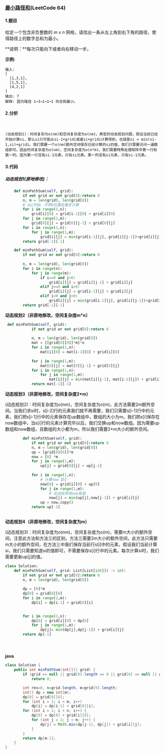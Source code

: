 ### [最小路径和](https://leetcode-cn.com/problems/minimum-path-sum/)(LeetCode 64)

#### 1.题目

给定一个包含非负整数的 *m* x *n* 网格，请找出一条从左上角到右下角的路径，使得路径上的数字总和为最小。

**说明：**每次只能向下或者向右移动一步。

**示例:**

```
输入:
[
  [1,3,1],
  [1,5,1],
  [4,2,1]
]
输出: 7
解释: 因为路径 1→3→1→1→1 的总和最小。
```

#### 2.分析

​	

```
(动态规划1)：时间复杂为o(nm)和空间复杂度为o(nm)。典型的动态规划问题，假设当前已经开始计算si，那么si只可能从si-1+gridi或者si+gridi计算得到，也就是si = min(si-1,si)+gridi。我们需要一个o(nm)额外空间保存已经计算的si的值，我们只需要访问一遍数组即可。因此时间复杂度为o(nm)，空间复杂度为o(n*m)。我们需要特殊处理矩阵中第一行和第一列。因为第一行没有si-1元素，只有si元素。第一列没有si元素，只有si-1元素。
```

#### 3.代码

##### 动态规划1(原地修改)：

```python
    def minPathSum(self, grid):
        if not grid or not grid[0]:return 0
        n, m = len(grid), len(grid[0])
        # 从1开始，不然0位置会重复计算
        for i in range(1,n):
            grid[i][0] = grid[i-1][0] + grid[i][0]
        for j in range(1,m):
            grid[0][j] = grid[0][j-1] + grid[0][j]  
        for i in range(1,n):
            for j in range(1,m):
                grid[i][j] = min(grid[i-1][j], grid[i][j-1])+grid[i][j]
        return grid[-1][-1]
```

```python
    def minPathSum(self, grid):
        if not grid or not grid[0]:return 0
        
        n, m = len(grid), len(grid[0])
        for i in range(n):
            for j in range(m):
                if i==0 and j>0:
                    grid[i][j] = grid[i][j-1] + grid[i][j]
                elif j==0 and i>0:
                    grid[i][j] = grid[i-1][j] + grid[i][j]
                elif i>0 and j>0:
                    grid[i][j] = min(grid[i-1][j], grid[i][j-1])+grid[i][j]
        return grid[-1][-1]
```



**动态规划2（非原地修改，空间复杂度m*n）**

```python
 def minPathSum(self, grid):
            if not grid or not grid[0]:return 0
            
            n, m = len(grid), len(grid[0])
            mat = [[grid[0][0]]*m]*n
            for i in range(1,n):
                mat[i][0] = mat[i-1][0] + grid[i][0]
    
            for j in range(1,m):
                mat[0][j] = mat[0][j-1] + grid[0][j]
            for i in range(1,n):
                for j in range(1,m):
                    mat[i][j] = min(mat[i][j-1], mat[i-1][j]) + grid[i][j]
            return mat[-1][-1]
```



**动态规划3（非原地修改，空间复杂度2*m）**

(动态规划2)：时间复杂度为o(nm)，空间复杂度为o(m)，此方法需要2m额外空间。当我们求si时，s[i-2]行的元素我们就不再需要，我们只需要s[i-1]行中的元素，我们把s[i-1]行中的元素保存在up数组中，数组的大小为m。我们把s[i]保存在now数组中，当s[i]行的元素计算完毕以后，我们交换up和now数组。因为需要up数组和now数组，且数组的大小都为m，所以我们需要2*m大小的额外空间。

```python
        def minPathSum(self, grid):
            if not grid or not grid[0]:return 0
            n, m = len(grid), len(grid[0])
            up = [grid[0][0]]*m
            now = [0] *m
            for j in range(1,m):
                up[j] = grid[0][j] + up[j-1]
                
            for i in range(1,n):
                # 计算now【0】
                now[0] = grid[i][0] + up[0]
                for j in range(1,m):
                    # 在这给其他now赋值
                    now[j] = min(up[j],now[j-1]) + grid[i][j]
                up = now.copy()
            return up[-1]
                
```



**动态规划4（非原地修改，空间复杂度为m）**

(动态规划3)：时间复杂度为o(nm)，空间复杂度为o(m)，需要m大小的额外空间，注意此方法和方法三的区别，方法三需要2m大小的额外空间，此方法只需要m大小的额外空间，在方法三中我们保存当前行s[i]中的元素，假设我们当前计算si，我们只需要知道si的值即可，不需要保存s[i]行中的元素。每次计算si时，我们需要更新up[j]的值。

```python
class Solution:
    def minPathSum(self, grid: List[List[int]]) -> int:
        if not grid or not grid[0]:return 0
        n, m = len(grid), len(grid[0])
        
        dp = [0]*m
        dp[0] = grid[0][0]
        for i in range(1,m):
            dp[i] = dp[i-1] + grid[0][i]

            
        for i in range(1,n):
            dp[0] = grid[i][0] + dp[0]
            for j in range(1,m):
                dp[j]= min(dp[j],dp[j-1]) + grid[i][j]
        return dp[-1]
```

##### 

​        

**java**

```java
class Solution {
    public int minPathSum(int[][] grid) {
        if (grid == null || grid[0].length == 0 || grid[0] == null || grid.length ==0)
            return 0;

        int res=0, n=grid.length, m=grid[0].length;
        int[] dp = new int[m];
        dp[0] = grid[0][0];
        for (int i = 1; i < m; i++)
            dp[i] = dp[i-1] + grid[0][i];
        for (int i = 1; i < n; i++) {
            dp[0] = dp[0] + grid[i][0];
            for (int j = 1; j < m; j++) {
                dp[j] = Math.min(dp[j-1], dp[j]) + grid[i][j];
            }
        }
        return dp[m-1];
    }
}
```



